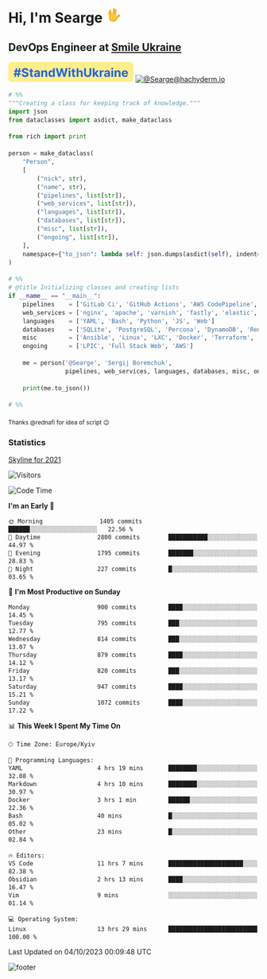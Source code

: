 # Hi, I'm Searge <img src="images/vulcan.webp" style="display: inline-block; margin: 0; height: 2rem" alt="Vulcan salute" />

## DevOps Engineer at [Smile Ukraine](https://smile-ukraine.com/en)

[![Stand With Ukraine](https://raw.githubusercontent.com/vshymanskyy/StandWithUkraine/main/badges/StandWithUkraine.svg)](https://stand-with-ukraine.pp.ua)
<a rel="me" href="https://hachyderm.io/@Searge">![@Searge@hachyderm.io](https://img.shields.io/badge/-@Searge-%232B90D9?logo=mastodon&logoColor=white)</a>

```python
# %%
"""Creating a class for keeping track of knowledge."""
import json
from dataclasses import asdict, make_dataclass

from rich import print

person = make_dataclass(
    "Person",
    [
        ("nick", str),
        ("name", str),
        ("pipelines", list[str]),
        ("web_services", list[str]),
        ("languages", list[str]),
        ("databases", list[str]),
        ("misc", list[str]),
        ("ongoing", list[str]),
    ],
    namespace={"to_json": lambda self: json.dumps(asdict(self), indent=4)},
)

# %%
# @title Initializing classes and creating lists
if __name__ == "__main__":
    pipelines    = ['GitLab Ci', 'GitHub Actions', 'AWS CodePipeline', 'Jenkins']
    web_services = ['nginx', 'apache', 'varnish', 'fastly', 'elastic', 'solr']
    languages    = ['YAML', 'Bash', 'Python', 'JS', 'Web']
    databases    = ['SQLite', 'PostgreSQL', 'Percona', 'DynamoDB', 'Redis']
    misc         = ['Ansible', 'Linux', 'LXC', 'Docker', 'Terraform', 'AWS']
    ongoing      = ['LPIC', 'Full Stack Web', 'AWS']

    me = person('@Searge', 'Sergij Boremchuk',
                pipelines, web_services, languages, databases, misc, ongoing)

    print(me.to_json())

# %%

```

<sub>Thanks @rednafi for idea of script :wink:</sub>

### Statistics

[Skyline for 2021](https://skyline.github.com/Searge/2021)

![Visitors](https://komarev.com/ghpvc/?username=searge&label=Profile%20views&color=0e75b6&style=flat) 
<!--START_SECTION:waka-->
![Code Time](http://img.shields.io/badge/Code%20Time-2%2C249%20hrs%2032%20mins-blue)

**I'm an Early 🐤** 

```text
🌞 Morning                1405 commits        ██████░░░░░░░░░░░░░░░░░░░   22.56 % 
🌆 Daytime                2800 commits        ███████████░░░░░░░░░░░░░░   44.97 % 
🌃 Evening                1795 commits        ███████░░░░░░░░░░░░░░░░░░   28.83 % 
🌙 Night                  227 commits         █░░░░░░░░░░░░░░░░░░░░░░░░   03.65 % 
```
📅 **I'm Most Productive on Sunday** 

```text
Monday                   900 commits         ████░░░░░░░░░░░░░░░░░░░░░   14.45 % 
Tuesday                  795 commits         ███░░░░░░░░░░░░░░░░░░░░░░   12.77 % 
Wednesday                814 commits         ███░░░░░░░░░░░░░░░░░░░░░░   13.07 % 
Thursday                 879 commits         ████░░░░░░░░░░░░░░░░░░░░░   14.12 % 
Friday                   820 commits         ███░░░░░░░░░░░░░░░░░░░░░░   13.17 % 
Saturday                 947 commits         ████░░░░░░░░░░░░░░░░░░░░░   15.21 % 
Sunday                   1072 commits        ████░░░░░░░░░░░░░░░░░░░░░   17.22 % 
```


📊 **This Week I Spent My Time On** 

```text
🕑︎ Time Zone: Europe/Kyiv

💬 Programming Languages: 
YAML                     4 hrs 19 mins       ████████░░░░░░░░░░░░░░░░░   32.08 % 
Markdown                 4 hrs 10 mins       ████████░░░░░░░░░░░░░░░░░   30.97 % 
Docker                   3 hrs 1 min         ██████░░░░░░░░░░░░░░░░░░░   22.36 % 
Bash                     40 mins             █░░░░░░░░░░░░░░░░░░░░░░░░   05.02 % 
Other                    23 mins             █░░░░░░░░░░░░░░░░░░░░░░░░   02.84 % 

🔥 Editors: 
VS Code                  11 hrs 7 mins       █████████████████████░░░░   82.38 % 
Obsidian                 2 hrs 13 mins       ████░░░░░░░░░░░░░░░░░░░░░   16.47 % 
Vim                      9 mins              ░░░░░░░░░░░░░░░░░░░░░░░░░   01.14 % 

💻 Operating System: 
Linux                    13 hrs 29 mins      █████████████████████████   100.00 % 
```


 Last Updated on 04/10/2023 00:09:48 UTC
<!--END_SECTION:waka-->

![footer](https://capsule-render.vercel.app/api?type=waving&color=gradient&customColorList=14,21&height=82&section=footer)
